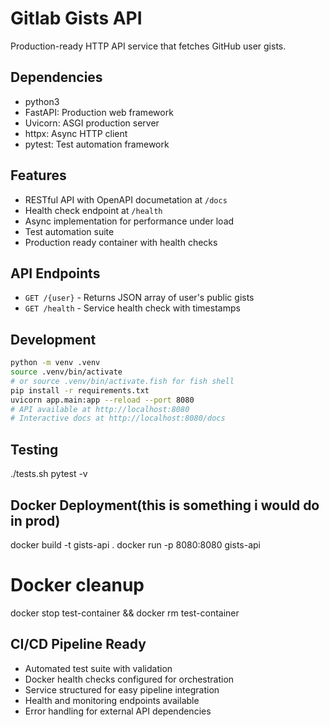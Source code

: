 # Gitlab Gists API

Production-ready HTTP API service that fetches GitHub user gists.

## Dependencies

- python3
- FastAPI: Production web framework
- Uvicorn: ASGI production server
- httpx: Async HTTP client
- pytest: Test automation framework

## Features

- RESTful API with OpenAPI documetation at `/docs`
- Health check endpoint at `/health`
- Async implementation for performance under load
- Test automation suite
- Production ready container with health checks 

## API Endpoints 

- `GET /{user}` - Returns JSON array of user's public gists
- `GET /health` - Service health check with timestamps

## Development 

```bash
python -m venv .venv
source .venv/bin/activate 
# or source .venv/bin/activate.fish for fish shell
pip install -r requirements.txt
uvicorn app.main:app --reload --port 8080
# API available at http://localhost:8080
# Interactive docs at http://localhost:8080/docs
```

## Testing 

./tests.sh
pytest -v 

## Docker Deployment(this is something i would do in prod) 

docker build -t gists-api . 
docker run -p 8080:8080 gists-api

# Docker cleanup

docker stop test-container && docker rm test-container

## CI/CD Pipeline Ready 
- Automated test suite with validation
- Docker health checks configured for orchestration
- Service structured for easy pipeline integration
- Health and monitoring endpoints available 
- Error handling for external API dependencies
